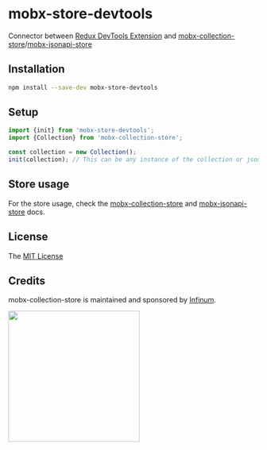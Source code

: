 # mobx-store-devtools

Connector between [Redux DevTools Extension](https://github.com/zalmoxisus/redux-devtools-extension) and [mobx-collection-store](https://github.com/infinum/mobx-collection-store)/[mobx-jsonapi-store](https://github.com/infinum/mobx-jsonapi-store)

## Installation

```bash
npm install --save-dev mobx-store-devtools
```

## Setup

```javascript
import {init} from 'mobx-store-devtools';
import {Collection} from 'mobx-collection-store';

const collection = new Collection();
init(collection); // This can be any instance of the collection or jsonapi store
```

## Store usage

For the store usage, check the [mobx-collection-store](https://github.com/infinum/mobx-collection-store/wiki) and [mobx-jsonapi-store](https://github.com/infinum/mobx-jsonapi-store/wiki) docs.

## License

The [MIT License](LICENSE)

## Credits

mobx-collection-store is maintained and sponsored by
[Infinum](http://www.infinum.co).

<img src="https://infinum.co/infinum.png" width="264">
